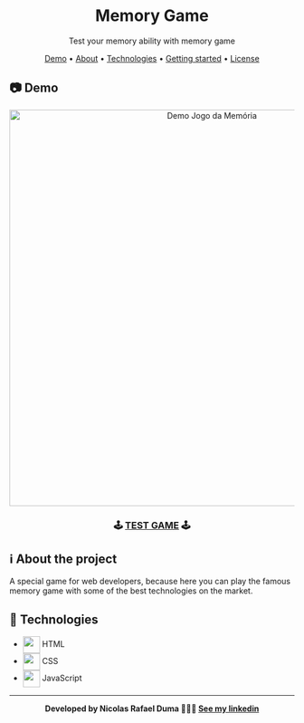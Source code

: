 <div align="center">

  # Memory Game

  Test your memory ability with memory game

  <p>

   [Demo](#demo) •
   [About](#about-project) •
   [Technologies](#technologies) •
   [Getting started](#getting-started) •
   [License](#license)

  </p>

</div>


<h2 id="demo">📷 Demo</h2>
<div align="center">

  <img src=".github/demo.gif" alt="Demo Jogo da Memória" width="700px">

  <h3>

   🕹 [TEST GAME](https://nicolasduma.github.io/jogo-da-memoria) 🕹

  <h3>

</div>


<h2 id="about-project">ℹ About the project</h2>

A special game for web developers, because here you can play the famous memory game with some of the best technologies on the market.


<h2 id="technologies">🚀 Technologies</h2>

- <img src=".github/logos/html.png" width="30px" align="center"> HTML
- <img src=".github/logos/css.png" width="30px" align="center"> CSS
- <img src=".github/logos/javascript.png" width="30px" align="center"> JavaScript

---

<div align="center">

 **Developed by Nicolas Rafael Duma 👨🏻‍💻 [See my linkedin](https://www.linkedin.com/in/nicolasrafaelduma/)**

</div>
